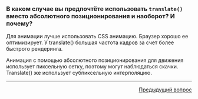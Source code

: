 ### В каком случае вы предпочтёте использовать `translate()` вместо абсолютного позиционирования и наоборот? И почему?

Для анимации лучше использовать CSS анимацию. Браузер хорошо ее оптимизирует. У translate() большая частота кадров за счет более быстрого рендеринга.

Анимация с помощью абсолютного позиционирования для движения использует пиксельную сетку, поэтому могут наблюдаться скачки. Translate() же использует субпиксельную интерполяцию.

---

<div align="right">
<a href="27.md">Предыдущий вопрос</a>
</div>
